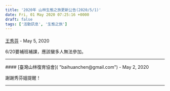 ```yaml
---
title: '2020年 山林生態之旅更新公告(2020/5/1)'
date: Fri, 01 May 2020 07:25:16 +0000
draft: false
tags: ['活動訊息', '生態之旅']
---
```



#### 
[王秀芬]( "amandaclare2007@gmail.com") - <time datetime="2020-05-01 16:26:00">May 5, 2020</time>

6/20要補班補課，應該蠻多人無法參加。
<hr />
#### 
[臺灣山林復育協會]( "baihuanchen@gmail.com") - <time datetime="2020-05-05 08:56:41">May 2, 2020</time>

謝謝秀芬姐提醒！
<hr />
